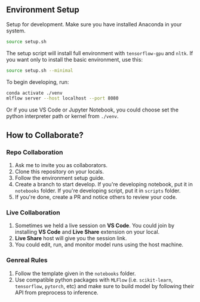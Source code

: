 ## Environment Setup
Setup for development. Make sure you have installed Anaconda in your system.
```bash
source setup.sh
```

The setup script will install full environment with `tensorflow-gpu` and `nltk`. If you want only to install the basic environment, use this:
```bash
source setup.sh --minimal
```

To begin developing, run:
```bash
conda activate ./venv
mlflow server --host localhost --port 8080
```

Or if you use VS Code or Jupyter Notebook, you could choose set the python interpreter path or kernel from `./venv`.

## How to Collaborate?

### Repo Collaboration
1. Ask me to invite you as collaborators.
2. Clone this repository on your locals.
3. Follow the environment setup guide.
4. Create a branch to start develop. If you're developing notebook, put it in `notebooks` folder. If you're developing script, put it in `scripts` folder.
5. If you're done, create a PR and notice others to review your code.

### Live Collaboration
1. Sometimes we held a live session on **VS Code**. You could join by installing **VS Code** and **Live Share** extension on your local.
2. **Live Share** host will give you the session link.
3. You could edit, run, and monitor model runs using the host machine.

### Genreal Rules
1. Follow the template given in the `notebooks` folder.
2. Use compatible python packages with `MLFlow` (i.e. `scikit-learn`, `tensorflow`, `pytorch`, etc) and make sure to build model by following their API from preprocess to inference.
